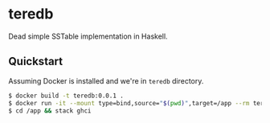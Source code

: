 # teredb

Dead simple SSTable implementation in Haskell.

## Quickstart

Assuming Docker is installed and we're in `teredb` directory.

```bash
$ docker build -t teredb:0.0.1 .
$ docker run -it --mount type=bind,source="$(pwd)",target=/app --rm teredb:0.0.1
$ cd /app && stack ghci
```

